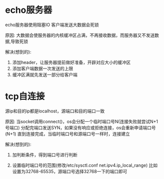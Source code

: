 # echo服务器
echo服务器使用阻塞IO
客户端发送大数据会死锁

原因:
大数据会使服务器的内核缓冲区占满，不再接收数据，而服务器又不发送数据,导致死锁

解决(想到的):
1. 添加header，让服务器提前做好准备，开辟对应大小的缓冲区
2. 添加客户端数据一次发送的上限
3. 缓冲区满就先发送一部分给客户端

# tcp自连接
源ip和目的ip都是localhost，源端口和目的端口一致

原因:
当socket调用connect()，os会分配一个临时端口号N(连接失败就尝试N+1号端口)
分配完端口发送SYN，如果没有响应或拒绝连接，os会重新申请端口号(N+1)
直到连接完成，当临时端口号和源端口号一样时，连接建立

解决(想到的):
1. 加判断条件，得到端口号进行判断

2. 设置临时端口号的范围(修改/etc/sysctl.conf net.ipv4.ip_local_range)
比如设置为32768-65535，源端口号选择32768一下的端口即可